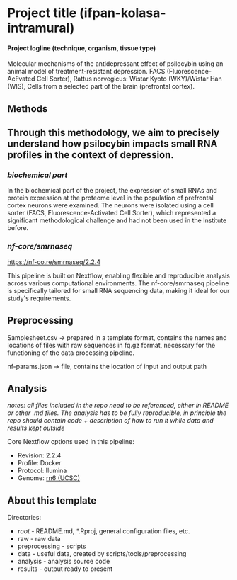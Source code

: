 # Project title (ifpan-kolasa-intramural)

#### Project logline (technique, organism, tissue type)
Molecular mechanisms of the antidepressant effect of psilocybin using an animal model of treatment-resistant depression. 
FACS (Fluorescence-AcFvated Cell Sorter), 
Rattus norvegicus: Wistar Kyoto (WKY)/Wistar Han (WIS), 
Cells from a selected part of the brain (prefrontal cortex).


## Methods
Through this methodology, we aim to precisely understand how psilocybin impacts small RNA profiles in the context of depression.
---

### *biochemical part*
In the biochemical part of the project, the expression of small RNAs and protein expression at the proteome level in the population of prefrontal cortex neurons were examined.
The neurons were isolated using a cell sorter (FACS, Fluorescence-Activated Cell Sorter), which represented a significant methodological challenge and had not been used in the Institute before.

### *nf-core/smrnaseq*
https://nf-co.re/smrnaseq/2.2.4

This pipeline is built on Nextflow, enabling flexible and reproducible analysis across various computational environments. The nf-core/smrnaseq pipeline is specifically tailored for small RNA sequencing data, making it ideal for our study's requirements.

## Preprocessing
Samplesheet.csv -> prepared in a template format, contains the names and locations of files with raw sequences in fq.gz format, necessary for the functioning of the data processing pipeline.

nf-params.json -> file, contains the location of input and output path


## Analysis
*notes: all files included in the repo need to be referenced, either in README or other .md files. The analysis has to be fully reproducible, in principle the repo should contain code + description of how to run it while data and results kept outside*

Core Nextflow options used in this pipeline:
- Revision: 2.2.4
- Profile: Docker
- Protocol: Ilumina
- Genome: [rn6 (UCSC)](https://support.illumina.com/sequencing/sequencing_software/igenome.html)

## About this template
Directories:
- _root_ - README.md, *.Rproj, general configuration files, etc.
- raw - raw data
- preprocessing - scripts
- data - useful data, created by scripts/tools/preprocessing
- analysis - analysis source code
- results - output ready to present
